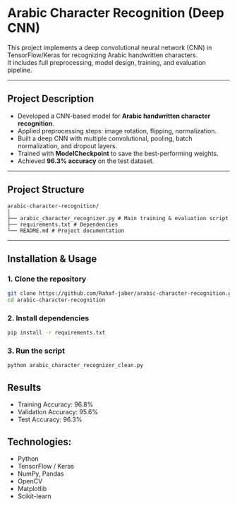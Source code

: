 # Arabic Character Recognition (Deep CNN)

This project implements a deep convolutional neural network (CNN) in TensorFlow/Keras for recognizing Arabic handwritten characters.  
It includes full preprocessing, model design, training, and evaluation pipeline.

---

## Project Description
- Developed a CNN-based model for **Arabic handwritten character recognition**.  
- Applied preprocessing steps: image rotation, flipping, normalization.  
- Built a deep CNN with multiple convolutional, pooling, batch normalization, and dropout layers.  
- Trained with **ModelCheckpoint** to save the best-performing weights.  
- Achieved **96.3% accuracy** on the test dataset.  

---

## Project Structure
```
arabic-character-recognition/
│
├── arabic_character_recognizer.py # Main training & evaluation script
├── requirements.txt # Dependencies
└── README.md # Project documentation

```


---

## Installation & Usage

### 1. Clone the repository
```bash
git clone https://github.com/Rahaf-jaber/arabic-character-recognition.git
cd arabic-character-recognition
```
### 2. Install dependencies
```bash
pip install -r requirements.txt
```
### 3. Run the script
```bash
python arabic_character_recognizer_clean.py
```
## Results
- Training Accuracy: 96.8%
- Validation Accuracy: 95.6%
- Test Accuracy: 96.3%

## Technologies:

- Python
- TensorFlow / Keras
- NumPy, Pandas
- OpenCV
- Matplotlib
- Scikit-learn


